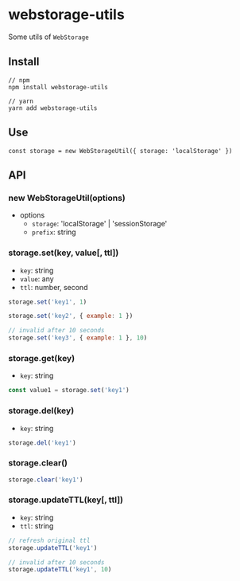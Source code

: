 # webstorage-utils
Some utils of `WebStorage`

## Install
```
// npm
npm install webstorage-utils

// yarn 
yarn add webstorage-utils

```
## Use
```
const storage = new WebStorageUtil({ storage: 'localStorage' })
```

## API
### new WebStorageUtil(options)
- options
  - `storage`: 'localStorage' | 'sessionStorage'
  - `prefix`: string 

### storage.set(key, value[, ttl])
- `key`: string
- `value`: any
- `ttl`: number, second

```javascript
storage.set('key1', 1)

storage.set('key2', { example: 1 })

// invalid after 10 seconds
storage.set('key3', { example: 1 }, 10)
```

### storage.get(key)
- `key`: string

```javascript
const value1 = storage.set('key1')
```

### storage.del(key)
- `key`: string

```javascript
storage.del('key1')
```

### storage.clear()

```javascript
storage.clear('key1')
```

### storage.updateTTL(key[, ttl])
- `key`: string
- `ttl`: string

```javascript
// refresh original ttl
storage.updateTTL('key1')

// invalid after 10 seconds
storage.updateTTL('key1', 10)
```